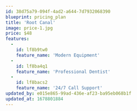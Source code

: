 ```yaml
---
id: 38d75a79-094f-4ad2-a644-7d7932068390
blueprint: pricing_plan
title: 'Root Canal'
image: price-1.jpg
price: $48
features:
  -
    id: lf8b9tw0
    feature_name: 'Modern Equipment'
  -
    id: lf8ba4q1
    feature_name: 'Professional Dentist'
  -
    id: lf8bacs2
    feature_name: '24/7 Call Support'
updated_by: e015e865-99ad-436e-af23-ba95eb068b1f
updated_at: 1678801884
---
```

